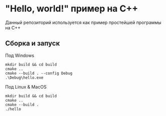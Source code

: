 # "Hello, world!" пример на C++

Данный репозиторий используется как пример простейшей программы на C++

## Сборка и запуск

Под Windows
```
mkdir build && cd build
cmake ..
cmake --build . --config Debug
.\Debug\hello.exe
```

Под Linux & MacOS
```
mkdir build && cd build
cmake ..
cmake --build .
./hello
```
